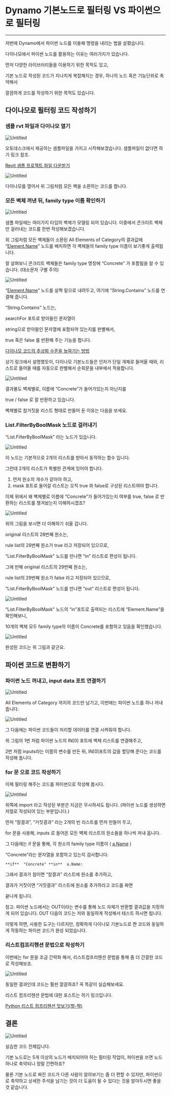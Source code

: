 # Dynamo 기본노드로 필터링 VS 파이썬으로 필터링

---

저번에 Dynamo에서 파이썬 노드를 이용해 명령을 내리는 법을 살폈습니다.

다이나모에서 파이썬 노드를 활용하는 이유는 여러가지가 있습니다.

먼저 다양한 라이브러리들을 이용하기 위한 목적도 있고,

기본 노드로 작성된 코드가 지나치게 복잡해지는 경우, 하나의 노드 혹은 기능단위로 축약해서

깔끔하게 코드를 작성하기 위한 목적도 있습니다.

## 다이나모로 필터링 코드 작성하기

### 샘플 rvt 파일과 다이나모 열기

![Untitled](Dynamo%20%E1%84%80%E1%85%B5%E1%84%87%204fb49/Untitled.png)

오토데스크에서 제공하는 샘플파일을 가지고 시작해보겠습니다. 샘플파일이 없다면 하기 링크 참조.

[Revit 샘플 프로젝트 파일 다운받기](https://hnanmal.tistory.com/3)

![Untitled](Dynamo%20%E1%84%80%E1%85%B5%E1%84%87%204fb49/Untitled%201.png)

다이나모를 열어서  위 그림처럼 모든 벽을 소환하는 코드를 짭니다.

### 모든 벽체 꺼낸 뒤, family type 이름 확인하기

![Untitled](Dynamo%20%E1%84%80%E1%85%B5%E1%84%87%204fb49/Untitled%202.png)

샘플 파일에는 여러가지 타입의 벽체가 모델링 되어 있습니다. 이중에서 콘크리트 벽체만 걸러내는 코드를 한번 작성해보겠습니다.

위 그림처럼 모든 벽체들이 소환된 All Elements of Category의 결과값에 “[Element.Name](http://element.name/)” 노드를 배치하면 각 벽체들의 family type 이름이 보기좋게 출력됩니다.

잘 살펴보니 콘크리트 벽체들은 family type 명칭에 “Concrete” 가 포함됨을 알 수 있습니다. (대소문자 구별 주의)

![Untitled](Dynamo%20%E1%84%80%E1%85%B5%E1%84%87%204fb49/Untitled%203.png)

“[Element.Name](http://element.name/)” 노드를 살짝 밑으로 내려두고, 여기에 “String.Contains” 노드를 연결해 줍니다.

“String.Contains” 노드는,

searchFor 포트로 받아들인 문자열이

string으로 받아들인 문자열에 포함되어 있는지를 판별해서,

true 혹은 false 를 반환해 주는 기능을 합니다.

[다이나모 코드의 추상화 수준을 높여가는 방법](https://hnanmal.tistory.com/20)

상기 링크에서 설명했듯이, 다이나모 기본노드들은 인자가 단일 개체로 들어올 때와, 리스트로 들어올 때를 자동으로 판별해서 순회문을 내부에서 적용합니다. 

![Untitled](Dynamo%20%E1%84%80%E1%85%B5%E1%84%87%204fb49/Untitled%204.png)

결과물도 벽체별로, 이름에 “Concrete”가 들어가있는지 아닌지를

true / false 로 잘 반환하고 있습니다.

벽체별로 참거짓을 리스트 형태로 만들어 둔 이유는 다음을 보세요.

### List.FilterByBoolMask 노드로 걸러내기

“List.FilterByBoolMask” 라는 노드가 있습니다.

![Untitled](Dynamo%20%E1%84%80%E1%85%B5%E1%84%87%204fb49/Untitled%205.png)

이 노드는 기본적으로 2개의 리스트를 받아서 동작하는 함수 입니다.

그런데 2개의 리스트가 특별한 관계에 있어야 합니다.

1. 먼저 원소의 개수가 같아야 하고,
2. mask 포트로 들어갈 리스트는 오직 true 와 false로 구성된 리스트여야 합니다.

이제 위에서 왜 벽체별로 이름에 “Concrete”가 들어가있는지 여부를 true, false 로 반환하는 리스트를 챙겨놨는지 이해하시겠죠?

![Untitled](Dynamo%20%E1%84%80%E1%85%B5%E1%84%87%204fb49/Untitled%206.png)

위의 그림을 보시면 더 이해하기 쉬울 겁니다.

original 리스트의 28번째 원소는,

rule list의 28번째 원소가 true 라고 저장되어 있으므로, 

“List.FilterByBoolMask” 노드를 만나면 “in” 리스트로 편성이 됩니다.

그에 반해 original 리스트의 29번째 원소는,

rule list의 29번째 원소가 false 라고 저장되어 있으므로, 

“List.FilterByBoolMask” 노드를 만나면 “out” 리스트로 편성이 됩니다.

![Untitled](Dynamo%20%E1%84%80%E1%85%B5%E1%84%87%204fb49/Untitled%207.png)

“List.FilterByBoolMask” 노드의 “in”포트로 출력되는 리스트에 “Element.Name”을 확인해보니,

10개의 벽체 모두 family type의 이름이 Concrete를 포함하고 있음을 확인했습니다.

![Untitled](Dynamo%20%E1%84%80%E1%85%B5%E1%84%87%204fb49/Untitled%208.png)

완성된 코드는 위 그림과 같군요.

## 파이썬 코드로 변환하기

### 파이썬 노드 꺼내고, input data 포트 연결하기

![Untitled](Dynamo%20%E1%84%80%E1%85%B5%E1%84%87%204fb49/Untitled%209.png)

All Elements of Category 까지의 코드만 남기고, 이번에는 파이썬 노드를 하나 꺼내줍니다.

![Untitled](Dynamo%20%E1%84%80%E1%85%B5%E1%84%87%204fb49/Untitled%2010.png)

그 다음에는 파이썬 코드들이 처리할 데이터를 연결 시켜줘야 합니다.

위 그림의 1번 처럼 파이썬 노드의 IN[0] 포트에 벽체 리스트를 연결해주고,

2번 처럼 inputs라는 이름의 변수를 만든 뒤, IN[0]포트의 값을 할당해 준다는 코드를 작성해 둡니다.

### for 문 으로 코드 작성하기

이제 필터링 해주는 코드를 파이썬으로 작성해 봅시다.

![Untitled](Dynamo%20%E1%84%80%E1%85%B5%E1%84%87%204fb49/Untitled%2011.png)

위쪽에 import 라고 작성된 부분은 지금은 무시하셔도 됩니다. (파이썬 노드를 생성하면 저절로 작성되어 있는 부분입니다.)

먼저 “참결과”, “거짓결과” 라는 2개의 빈 리스트를 먼저 만들어 두고,

for 문을 사용해, inputs 로 들어온 모든 벽체 리스트의 원소들을 하나씩 꺼내 옵니다.

그 다음에는 if 문을 통해, 각 원소의 family type 이름이 ( [a.Name](http://a.Name) )

“Concrete”라는 문자열을 포함하고 있는지 검사합니다.

``` **if**  "Concrete" **in**  a.Name: ```

그래서 결과가 참이면 “참결과” 리스트에 원소를 추가하고,

결과가 거짓이면 “거짓결과” 리스트에 원소를 추가하라고 코드를 짜면

끝나게 됩니다.

참고. 파이썬 노드에서는 OUT이라는 변수를 통해 노드 자체가 반환할 결과값을 지정하게 되어 있습니다. OUT 다음의 코드는 저와 동일하게 작성해서 테스트 하시면 됩니다.

이렇게 하면, 사용한 도구는 다르지만, 정확하게 다이나모 기본노드로 짠 코드와 동일하게 작동하는 파이썬 코드가 완성 되었습니다.

### 리스트컴프리헨션 문법으로 작성하기

이번에는 for 문을 조금 간략화 해서, 리스트컴프리헨션 문법을 통해 좀 더 간결한 코드로 작성해보죠.

![Untitled](Dynamo%20%E1%84%80%E1%85%B5%E1%84%87%204fb49/Untitled%2012.png)

동일한 결과인데 코드는 훨씬 깔끔하죠? 꼭 똑같이 실습해보세요.

리스트 컴프리헨션 문법에 대한 포스트는 하기 링크입니다.

[Python 리스트 컴프리헨션 맛보기(할-짝)](https://hnanmal.tistory.com/18)

## 결론

![Untitled](Dynamo%20%E1%84%80%E1%85%B5%E1%84%87%204fb49/Untitled%2013.png)

실습한 코드 전체입니다.

기본 노드로는 5개 이상의 노드가 배치되어야 하는 필터링 작업이, 파이썬을 쓰면 노드하나로 축약되니 정말 간편하죠?

물론 기본 노드로 짜진 코드가 다른 사람이 알아보기는 좀 더 편할 수 있지만, 파이썬으로 축약하고 상세한 주석을 남기는 것이 더 도움이 될 수 있다는 것을 알아두시면 좋을 것 같습니다.